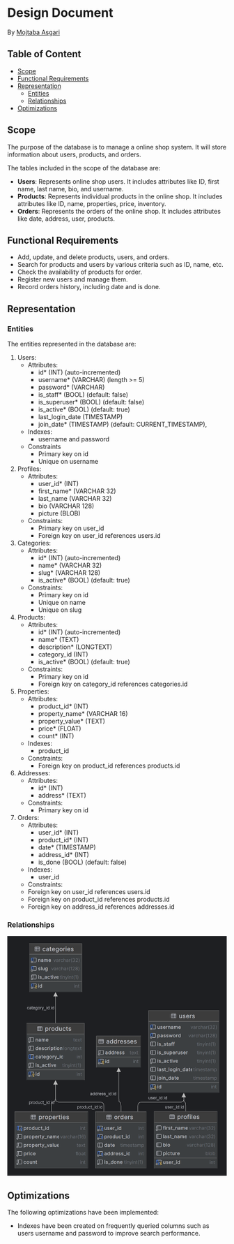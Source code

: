 # Design Document

By [Mojtaba Asgari](https://github.com/Moji-Asg)

## Table of Content

* [Scope](#scope)
* [Functional Requirements](#functional-requirements)
* [Representation](#representation)
  * [Entities](#entities)
  * [Relationships](#relationships)
* [Optimizations](#optimizations)

## Scope

The purpose of the database is to manage a online shop system. It will store information about users, products, and orders.

The tables included in the scope of the database are:
* **Users**: Represents online shop users. It includes attributes like ID, first name, last name, bio, and username.
* **Products**: Represents individual products in the online shop. It includes attributes like ID, name, properties, price, inventory.
* **Orders**: Represents the orders of the online shop. It includes attributes like date, address, user, products.

## Functional Requirements

* Add, update, and delete products, users, and orders.
* Search for products and users by various criteria such as ID, name, etc.
* Check the availability of products for order.
* Register new users and manage them.
* Record orders history, including date and is done.

## Representation

### Entities

The entities represented in the database are:
1. Users:
   * Attributes: 
     * id* (INT) (auto-incremented)
     * username* (VARCHAR) (length >= 5)
     * password* (VARCHAR)
     * is_staff* (BOOL) (default: false)
     * is_superuser* (BOOL) (default: false)
     * is_active* (BOOL) (default: true)
     * last_login_date (TIMESTAMP)
     * join_date* (TIMESTAMP) (default: CURRENT_TIMESTAMP),
   * Indexes:
     * username and password
   * Constraints
     * Primary key on id
     * Unique on username
2. Profiles:
   * Attributes:
     * user_id* (INT)
     * first_name* (VARCHAR 32)
     * last_name (VARCHAR 32)
     * bio (VARCHAR 128)
     * picture (BLOB)
   * Constraints:
     * Primary key on user_id
     * Foreign key on user_id references users.id
3. Categories:
   * Attributes:
     * id* (INT) (auto-incremented)
     * name* (VARCHAR 32)
     * slug* (VARCHAR 128)
     * is_active* (BOOL) (default: true)
   * Constraints:
     * Primary key on id
     * Unique on name
     * Unique on slug
4. Products:
   * Attributes:
     * id* (INT) (auto-incremented)
     * name* (TEXT)
     * description* (LONGTEXT)
     * category_id (INT)
     * is_active* (BOOL) (default: true)
   * Constraints:
     * Primary key on id
     * Foreign key on category_id references categories.id
5. Properties:
   * Attributes:
     * product_id* (INT)
     * property_name* (VARCHAR 16)
     * property_value* (TEXT)
     * price* (FLOAT)
     * count* (INT)
   * Indexes:
     * product_id
   * Constraints:
     * Foreign key on product_id references products.id
6. Addresses:
   * Attributes:
     * id* (INT)
     * address* (TEXT)
   * Constraints:
     * Primary key on id
7. Orders:
   * Attributes:
     * user_id* (INT)
     * product_id* (INT)
     * date* (TIMESTAMP)
     * address_id* (INT)
     * is_done (BOOL) (default: false)
   * Indexes:
     * user_id
   * Constraints:
   * Foreign key on user_id references users.id
   * Foreign key on product_id references products.id
   * Foreign key on address_id references addresses.id

### Relationships

![alt Diagram](https://github.com/Moji-Asg/Online-Shop-Database/blob/main/diagram.png?raw=true)

## Optimizations

The following optimizations have been implemented:
* Indexes have been created on frequently queried columns such as users username and password to improve search performance.